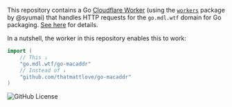 This repository contains a Go [Cloudflare Worker](https://developers.cloudflare.com/workers/) (using the [`workers`](https://github.com/syumai/workers) package by @syumai) that handles HTTP requests for the `go.mdl.wtf` domain for Go packaging. [See here](https://go.dev/ref/mod#goproxy-protocol) for details.

In a nutshell, the worker in this repository enables this to work:

```go
import (
    // This ↓
    "go.mdl.wtf/go-macaddr"
    // Instead of ↓
    "github.com/thatmattlove/go-macaddr"
)
```

![GitHub License](https://img.shields.io/github/license/thatmattlove/go-pkg-domain?style=for-the-badge&color=black)

